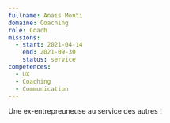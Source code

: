 ```yaml
---
fullname: Anais Monti
domaine: Coaching
role: Coach
missions:
  - start: 2021-04-14
    end: 2021-09-30
    status: service
competences:
  - UX
  - Coaching
  - Communication
---
```

Une ex-entrepreuneuse au service des autres !